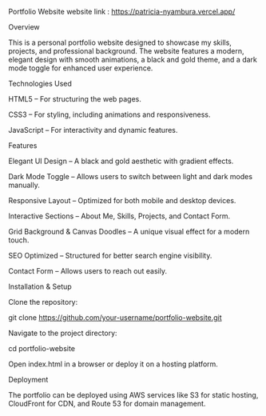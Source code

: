 Portfolio Website
website link : https://patricia-nyambura.vercel.app/

Overview

This is a personal portfolio website designed to showcase my skills, projects, and professional background. The website features a modern, elegant design with smooth animations, a black and gold theme, and a dark mode toggle for enhanced user experience.

Technologies Used

HTML5 – For structuring the web pages.

CSS3 – For styling, including animations and responsiveness.

JavaScript – For interactivity and dynamic features.


Features

Elegant UI Design – A black and gold aesthetic with gradient effects.

Dark Mode Toggle – Allows users to switch between light and dark modes manually.

Responsive Layout – Optimized for both mobile and desktop devices.

Interactive Sections – About Me, Skills, Projects, and Contact Form.

Grid Background & Canvas Doodles – A unique visual effect for a modern touch.

SEO Optimized – Structured for better search engine visibility.

Contact Form – Allows users to reach out easily.

Installation & Setup

Clone the repository:

git clone https://github.com/your-username/portfolio-website.git

Navigate to the project directory:

cd portfolio-website

Open index.html in a browser or deploy it on a hosting platform.

Deployment

The portfolio can be deployed using AWS services like S3 for static hosting, CloudFront for CDN, and Route 53 for domain management.

